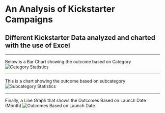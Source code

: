 # An Analysis of Kickstarter Campaigns
## Different Kickstarter Data analyzed and charted with the use of Excel

---

Below is a Bar Chart showing the outcome based on Category
![Category Statistics](https://user-images.githubusercontent.com/60283799/167960254-debbf0d2-4f11-49b1-9036-5f46b4b562e7.png)

---

This is a chart showing the outcome based on subcategory
![Subcategory Statistics](https://user-images.githubusercontent.com/60283799/167960504-fe248c2a-abe1-4784-a78e-c880f5e9ab44.png)

---

Finally, a Line Graph that shows the Outcomes Based on Launch Date (Month)
![Outcomes Based on Launch Date](https://user-images.githubusercontent.com/60283799/167960392-26a49108-9026-4b39-b00f-866f70392436.png)
